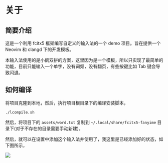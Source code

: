 # 关于

## 简要介绍

这是一个利用 fcitx5 框架编写自定义的输入法的一个 demo 项目。旨在提供一个 Neovim 和 clangd 下的开发模板。

本输入法使用的是小鹤双拼的方案，这里因为是一个模板，所以只实现了最简单的功能，目前只能输入一个单字，没有词频，没有翻页，有些按键比如 Tab 键会导致闪退。

## 如何编译

将项目克隆到本地，然后，执行项目根目录下的编译安装脚本，

```shell
./lcompile.sh
```

然后，将项目下的 `assets/word.txt` 复制到 `~/.local/share/fcitx5-fanyime` 目录下(对于不存在的目录需要手动新建)。

然后，就可以在设置中添加这个输入法并使用了，我这里是已经添加好的状态，如下图所示，

![](https://i.postimg.cc/CMTNkgJv/image.png)


